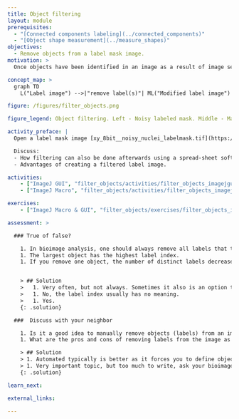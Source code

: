 ```yaml
---
title: Object filtering
layout: module
prerequisites:
  - "[Connected components labeling](../connected_components)"
  - "[Object shape measurement](../measure_shapes)"
objectives:
  - Remove objects from a label mask image.
motivation: >
  Once objects have been identified in an image as a result of image segmentation, one often filters the objects based on certain measured criteria. For example, very small objects may be noise rather than real objects and could be removed.

concept_map: >
  graph TD
    L("Label image") -->|"remove label(s)"| ML("Modified label image")

figure: /figures/filter_objects.png

figure_legend: Object filtering. Left - Noisy labeled mask. Middle - Mask after removing border objects. Right - Mask after removing smaller objects (noise).

activity_preface: |
  Open a label mask image [xy_8bit__noisy_nuclei_labelmask.tif](https://github.com/NEUBIAS/training-resources/raw/master/image_data/xy_8bit__noisy_nuclei_labelmask.tif) and remove border labels (objects) from it.

  Discuss:
  - How filtering can also be done afterwards using a spread-sheet software.
  - Advantages of creating a filtered label image.

activities:
    - ["ImageJ GUI", "filter_objects/activities/filter_objects_imagejgui.md", "markdown"]
    - ["ImageJ Macro", "filter_objects/activities/filter_objects_imagejmacro.ijm", "java"]

exercises:
    - ["ImageJ Macro & GUI", "filter_objects/exercises/filter_objects_imagejmacro_gui.md"]

assessment: >

  ### True of false?

    1. In bioimage analysis, one should always remove all labels that touch the image boundary.
    1. The largest object has the highest label index.
    1. If you remove one object, the number of distinct labels decreases by one.


    > ## Solution
    >   1. Very often, but not always. Sometimes it also is an option to normalize downstream measurements by the visible size of objects.
    >   1. No, the label index usually has no meaning.
    >   1. Yes.
    {: .solution}

  ###  Discuss with your neighbor

    1. Is it a good idea to manually remove objects (labels) from an image or should this rather be an automated procedure?
    1. What are the pros and cons of removing labels from the image as opposed to keeping all of them and removing the corresponding object measurements later during statistical analysis of the measurement results?

    > ## Solution
    > 1. Automated typically is better as it forces you to define objective and reproducible criteria for which objects to remove.
    > 1. Very important topic, but too much to write, ask your bioimage analysis consultant ;-)
    {: .solution}

learn_next:

external_links:

---
```


